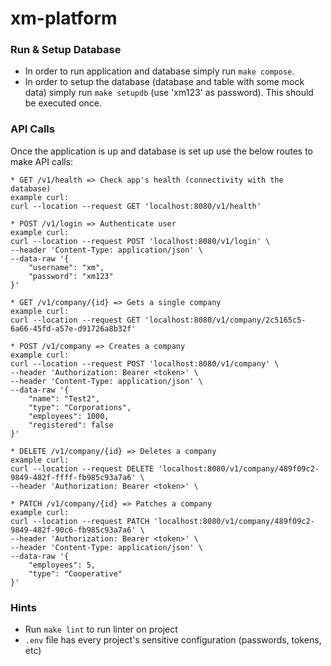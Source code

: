 # xm-platform

### Run & Setup Database
* In order to run application and database simply run `make compose`.
* In order to setup the database (database and table with some mock data) simply run `make setupdb` (use 'xm123' as password). This should be executed once.

### API Calls
Once the application is up and database is set up use the below routes to make API calls:

```
* GET /v1/health => Check app's health (connectivity with the database)
example curl:
curl --location --request GET 'localhost:8080/v1/health'

* POST /v1/login => Authenticate user
example curl:
curl --location --request POST 'localhost:8080/v1/login' \
--header 'Content-Type: application/json' \
--data-raw '{
    "username": "xm",
    "password": "xm123"
}'

* GET /v1/company/{id} => Gets a single company
example curl:
curl --location --request GET 'localhost:8080/v1/company/2c5165c5-6a66-45fd-a57e-d91726a8b32f'

* POST /v1/company => Creates a company
example curl:
curl --location --request POST 'localhost:8080/v1/company' \
--header 'Authorization: Bearer <token>' \
--header 'Content-Type: application/json' \
--data-raw '{
    "name": "Test2",
    "type": "Corporations",
    "employees": 1000,
    "registered": false
}'

* DELETE /v1/company/{id} => Deletes a company
example curl:
curl --location --request DELETE 'localhost:8080/v1/company/489f09c2-9849-482f-ffff-fb985c93a7a6' \
--header 'Authorization: Bearer <token>' \

* PATCH /v1/company/{id} => Patches a company
example curl:
curl --location --request PATCH 'localhost:8080/v1/company/489f09c2-9849-482f-90c6-fb985c93a7a6' \
--header 'Authorization: Bearer <token>' \
--header 'Content-Type: application/json' \
--data-raw '{
    "employees": 5,
    "type": "Cooperative"
}'
```

### Hints
* Run `make lint` to run linter on project
* `.env` file has every project's sensitive configuration (passwords, tokens, etc)
